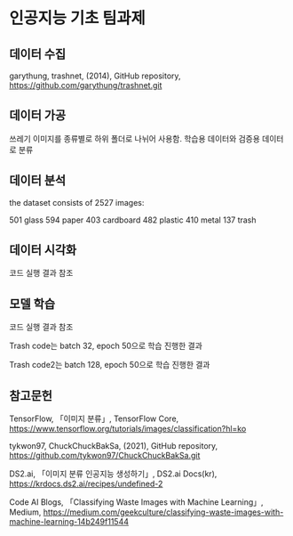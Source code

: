 # 인공지능 기초 팀과제

## 데이터 수집

 garythung, trashnet, (2014), GitHub repository, <https://github.com/garythung/trashnet.git>

## 데이터 가공

쓰레기 이미지를 종류별로 하위 폴더로 나뉘어 사용함.
학습용 데이터와 검증용 데이터로 분류

## 데이터 분석

the dataset consists of 2527 images:

501 glass
594 paper
403 cardboard
482 plastic
410 metal
137 trash

## 데이터 시각화

코드 실행 결과 참조

## 모델 학습

코드 실행 결과 참조

Trash code는 batch 32, epoch 50으로 학습 진행한 결과

Trash code2는 batch 128, epoch 50으로 학습 진행한 결과

## 참고문헌

TensorFlow, 「이미지 분류」, TensorFlow Core, <https://www.tensorflow.org/tutorials/images/classification?hl=ko>

tykwon97, ChuckChuckBakSa, (2021), GitHub repository, <https://github.com/tykwon97/ChuckChuckBakSa.git>

DS2.ai, 「이미지 분류 인공지능 생성하기」, DS2.ai Docs(kr), <https://krdocs.ds2.ai/recipes/undefined-2>

Code AI Blogs, 「Classifying Waste Images with Machine Learning」, Medium, <https://medium.com/geekculture/classifying-waste-images-with-machine-learning-14b249f11544>
